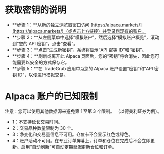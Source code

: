 # **获取密钥的说明**
- **步骤 1：**从新的独立浏览器窗口访问 [https://alpaca.markets/](https://alpaca.markets/)（或点击上方链接）并登录您现有的账户。
- **步骤 2：**从左侧菜单中选择“模拟账户”，然后选择“模拟账户概览”，滚动到“您的 API 密钥”，点击“查看”。
- **步骤 3：**点击“生成新密钥”，系统将显示“API 密钥 ID”和“密钥”。
- **步骤 4：**刷新或离开此 Alpaca 页面后，您的“密钥”将会消失，因此您可能需要以安全的方式保存它。
- **步骤 5：**在 TradeGrub 应用中为您的 Alpaca 账户设置“密钥”和“API 密钥 ID”，以便进行模拟交易。

# Alpaca 账户的已知限制
注意：您可以使用其他数据源来避免第 1 至第 3 个限制。 （以德美利证券为例）。
- 1：不支持延长交易时间。
- 2：交易品种数量限制为 30 个。
- 3：净变化和交易量信息不可用。仓位卡不会显示红色或绿色。
- 4：账户活动不可用。在专业订单屏幕上，订单和仓位在完成后不会立即更新。启用“自动刷新”可自动定期延迟更新仓位和订单。

